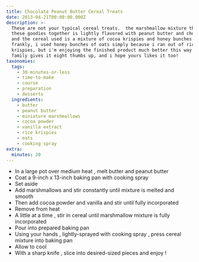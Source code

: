 ```yaml
---
title: Chocolate Peanut Butter Cereal Treats
date: 2013-04-21T00:00:00.000Z
description: >-
  These are not your typical cereal treats.  the marshmallow mixture that holds
  these goodies together is lightly flavored with peanut butter and chocolate,
  and the cereal used is a mixture of cocoa krispies and honey bunches of oats. 
  frankly, i used honey bunches of oats simply because i ran out of rice
  krispies, but i'm enjoying the finished product much better this way.  my
  family gives it eight thumbs up, and i hope yours likes it too!
taxonomies:
  tags:
    - 30-minutes-or-less
    - time-to-make
    - course
    - preparation
    - desserts
  ingredients:
    - butter
    - peanut butter
    - miniature marshmallows
    - cocoa powder
    - vanilla extract
    - rice krispies
    - oats
    - cooking spray
extra:
  minutes: 20
---
```

 - In a large pot over medium heat , melt butter and peanut butter
 - Coat a 9-inch x 13-inch baking pan with cooking spray
 - Set aside
 - Add marshmallows and stir constantly until mixture is melted and smooth
 - Then add cocoa powder and vanilla and stir until fully incorporated
 - Remove from heat
 - A little at a time , stir in cereal until marshmallow mixture is fully incorporated
 - Pour into prepared baking pan
 - Using your hands , lightly-sprayed with cooking spray , press cereal mixture into baking pan
 - Allow to cool
 - With a sharp knife , slice into desired-sized pieces and enjoy !
